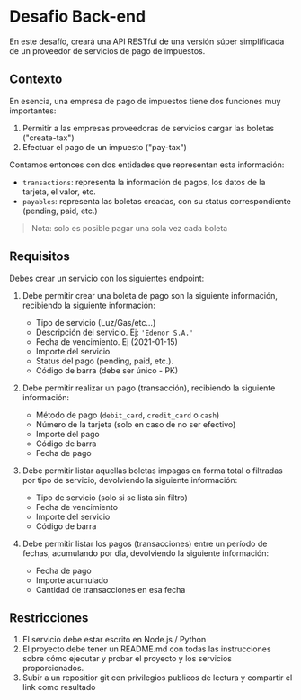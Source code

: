 # Desafio Back-end

En este desafío, creará una API RESTful de una versión súper simplificada de un proveedor de servicios de pago de impuestos.

## Contexto

En esencia, una empresa de pago de impuestos tiene dos funciones muy importantes:

1. Permitir a las empresas proveedoras de servicios cargar las boletas ("create-tax")
2. Efectuar el pago de un impuesto ("pay-tax")

Contamos entonces con dos entidades que representan esta información:

* `transactions`: representa la información de pagos, los datos de la tarjeta, el valor, etc.
* `payables`: representa las boletas creadas, con su status correspondiente (pending, paid, etc.)

> Nota: solo es posible pagar una sola vez cada boleta

## Requisitos

Debes crear un servicio con los siguientes endpoint:

1. Debe permitir crear una boleta de pago son la siguiente información, recibiendo la siguiente información:
    * Tipo de servicio (Luz/Gas/etc...)
    * Descripción del servicio. Ej: `'Edenor S.A.'`
    * Fecha de vencimiento. Ej (2021-01-15)
    * Importe del servicio.
    * Status del pago (pending, paid, etc.).
    * Código de barra (debe ser único - PK)

2. Debe permitir realizar un pago (transacción), recibiendo la siguiente información:
    * Método de pago (`debit_card`, `credit_card` o `cash`)
    * Número de la tarjeta (solo en caso de no ser efectivo)
    * Importe del pago
    * Código de barra
    * Fecha de pago

3. Debe permitir listar aquellas boletas impagas en forma total o filtradas por tipo de servicio, devolviendo la siguiente información:
    * Tipo de servicio (solo si se lista sin filtro)
    * Fecha de vencimiento
    * Importe del servicio
    * Código de barra

4. Debe permitir listar los pagos (transacciones) entre un período de fechas, acumulando por día, devolviendo la siguiente información:
    * Fecha de pago
    * Importe acumulado
    * Cantidad de transacciones en esa fecha

## Restricciones

1. El servicio debe estar escrito en Node.js / Python
2. El proyecto debe tener un README.md con todas las instrucciones sobre cómo ejecutar y probar el proyecto y los servicios proporcionados.
3. Subir a un repositior git con privilegios publicos de lectura y compartir el link como resultado
